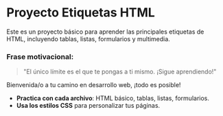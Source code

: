 
# Proyecto Etiquetas HTML

Este es un proyecto básico para aprender las principales etiquetas de HTML, incluyendo tablas, listas, formularios y multimedia.

### Frase motivacional:
> "El único límite es el que te pongas a ti mismo. ¡Sigue aprendiendo!"

Bienvenida/o a tu camino en desarrollo web, ¡todo es posible!

- **Practica con cada archivo**: HTML básico, tablas, listas, formularios.
- **Usa los estilos CSS** para personalizar tus páginas.
    